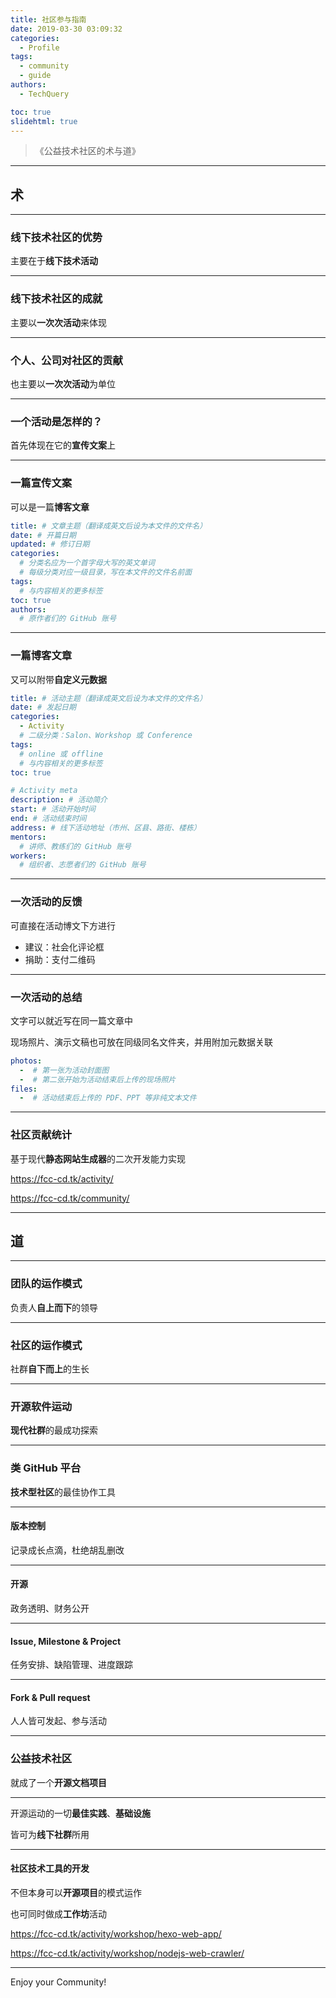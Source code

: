 ```yaml
---
title: 社区参与指南
date: 2019-03-30 03:09:32
categories:
  - Profile
tags:
  - community
  - guide
authors:
  - TechQuery

toc: true
slidehtml: true
---
```


> 《公益技术社区的术与道》

---

## 术

---

### 线下技术社区的优势

主要在于**线下技术活动**

---

### 线下技术社区的成就

主要以**一次次活动**来体现

---

### 个人、公司对社区的贡献

也主要以**一次次活动**为单位

<!-- more -->

---

### 一个活动是怎样的？

首先体现在它的**宣传文案**上

---

### 一篇宣传文案

可以是一篇**博客文章**

```yaml
title: # 文章主题（翻译成英文后设为本文件的文件名）
date: # 开篇日期
updated: # 修订日期
categories:
  # 分类名应为一个首字母大写的英文单词
  # 每级分类对应一级目录，写在本文件的文件名前面
tags:
  # 与内容相关的更多标签
toc: true
authors:
  # 原作者们的 GitHub 账号
```

---

### 一篇博客文章

又可以附带**自定义元数据**

```yaml
title: # 活动主题（翻译成英文后设为本文件的文件名）
date: # 发起日期
categories:
  - Activity
  # 二级分类：Salon、Workshop 或 Conference
tags:
  # online 或 offline
  # 与内容相关的更多标签
toc: true

# Activity meta
description: # 活动简介
start: # 活动开始时间
end: # 活动结束时间
address: # 线下活动地址（市州、区县、路街、楼栋）
mentors:
  # 讲师、教练们的 GitHub 账号
workers:
  # 组织者、志愿者们的 GitHub 账号
```

---

### 一次活动的反馈

可直接在活动博文下方进行

- 建议：社会化评论框
- 捐助：支付二维码

---

### 一次活动的总结

文字可以就近写在同一篇文章中

现场照片、演示文稿也可放在同级同名文件夹，并用附加元数据关联

```yaml
photos:
  -  # 第一张为活动封面图
  -  # 第二张开始为活动结束后上传的现场照片
files:
  -  # 活动结束后上传的 PDF、PPT 等非纯文本文件
```

---

### 社区贡献统计

基于现代**静态网站生成器**的二次开发能力实现

https://fcc-cd.tk/activity/

https://fcc-cd.tk/community/

---

## 道

---

### 团队的运作模式

负责人**自上而下**的领导

---

### 社区的运作模式

社群**自下而上**的生长

---

### 开源软件运动

**现代社群**的最成功探索

---

### 类 GitHub 平台

**技术型社区**的最佳协作工具

---

#### 版本控制

记录成长点滴，杜绝胡乱删改

---

#### 开源

政务透明、财务公开

---

#### Issue, Milestone & Project

任务安排、缺陷管理、进度跟踪

---

#### Fork & Pull request

人人皆可发起、参与活动

---

### 公益技术社区

就成了一个**开源文档项目**

---

开源运动的一切**最佳实践**、**基础设施**

皆可为**线下社群**所用

---

#### 社区技术工具的开发

不但本身可以**开源项目**的模式运作

也可同时做成**工作坊**活动

https://fcc-cd.tk/activity/workshop/hexo-web-app/

https://fcc-cd.tk/activity/workshop/nodejs-web-crawler/

---

Enjoy your Community!
